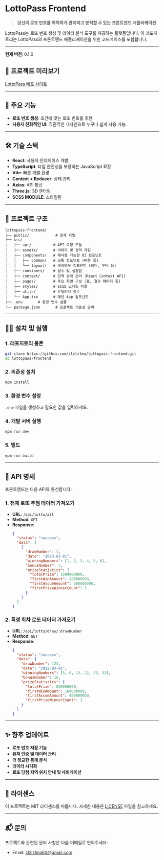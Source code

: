 # LottoPass Frontend

> **당신의 로또 번호를 똑똑하게 관리하고 분석할 수 있는 프론트엔드 애플리케이션**

LottoPass는 로또 번호 생성 및 데이터 분석 도구를 제공하는 플랫폼입니다. 이 레포지토리는 LottoPass의 프론트엔드 애플리케이션을 위한 코드베이스를 포함합니다.

---

**현재 버전**: 0.1.0

## 🚀 **프로젝트 미리보기**

[LottoPass 배포 사이트](https://lottopass.co.kr)

---

## 📌 **주요 기능**

- **로또 번호 생성**: 조건에 맞는 로또 번호를 추천.
- **사용자 친화적인 UI**: 직관적인 디자인으로 누구나 쉽게 사용 가능.

---

## 🛠 **기술 스택**

- **React**: 사용자 인터페이스 개발
- **TypeScript**: 타입 안전성을 보장하는 JavaScript 확장
- **Vite**: 빠른 개발 환경
- **Context + Reducer**: 상태 관리
- **Axios**: API 통신
- **Three.js**: 3D 렌더링
- **SCSS MODULE**: 스타일링

---

## 📂 **프로젝트 구조**

```
lottopass-frontend/
├── public/            # 정적 파일
├── src/
│   ├── api/          # API 요청 모듈
│   ├── assets/       # 이미지 및 정적 자원
│   ├── components/   # 재사용 가능한 UI 컴포넌트
│   │   ├── common/   # 공통 컴포넌트 (버튼 등)
│   │   └── layout/   # 레이아웃 컴포넌트 (헤더, 푸터 등)
│   ├── constants/    # 상수 및 설정값
│   ├── context/      # 전역 상태 관리 (React Context API)
│   ├── pages/        # 주요 화면 구성 (홈, 결과 페이지 등)
│   ├── styles/       # SCSS 스타일 파일
│   ├── utils/        # 유틸리티 함수
│   └── App.tsx       # 메인 App 컴포넌트
├── .env       # 환경 변수 샘플
└── package.json       # 프로젝트 의존성 관리
```

---

## 🧑‍💻 **설치 및 실행**

### 1. 레포지토리 클론

```bash
git clone https://github.com/zlzlzlmo/lottopass-frontend.git
cd lottopass-frontend
```

### 2. 의존성 설치

```bash
npm install
```

### 3. 환경 변수 설정

`.env` 파일을 생성하고 필요한 값을 입력하세요.

### 4. 개발 서버 실행

```bash
npm run dev
```

### 5. 빌드

```bash
npm run build
```

---

## 📡 **API 명세**

프론트엔드는 다음 API와 통신합니다:

### 1. 전체 로또 추첨 데이터 가져오기

- **URL**: `/api/lotto/all`
- **Method**: `GET`
- **Response**:
  ```json
  {
    "status": "success",
    "data": [
      {
        "drawNumber": 1,
        "date": "2023-01-01",
        "winningNumbers": [1, 2, 3, 4, 5, 6],
        "bonusNumber": 7,
        "prizeStatistics": {
          "totalPrize": 1000000000,
          "firstWinAmount": 200000000,
          "firstAccumAmount": 600000000,
          "firstPrizeWinnerCount": 3
        }
      }
    ]
  }
  ```

### 2. 특정 회차 로또 데이터 가져오기

- **URL**: `/api/lotto/draw/:drawNumber`
- **Method**: `GET`
- **Response**:
  ```json
  {
    "status": "success",
    "data": {
      "drawNumber": 123,
      "date": "2022-03-01",
      "winningNumbers": [5, 8, 13, 22, 29, 33],
      "bonusNumber": 10,
      "prizeStatistics": {
        "totalPrize": 800000000,
        "firstWinAmount": 160000000,
        "firstAccumAmount": 480000000,
        "firstPrizeWinnerCount": 3
      }
    }
  }
  ```

---

## ✨ **향후 업데이트**

- **로또 번호 저장 기능**
- **유저 인증 및 데이터 관리**
- **더 정교한 통계 분석**
- **데이터 시각화**
- **로또 당첨 지역 위치 안내 및 네비게이션**

---

## 📜 **라이센스**

이 프로젝트는 MIT 라이센스를 따릅니다. 자세한 내용은 [LICENSE](./LICENSE) 파일을 참고하세요.

---

## 📬 **문의**

프로젝트와 관련된 문의 사항은 다음 이메일로 연락주세요:

- Email: zlzlzlmo60@gmail.com
